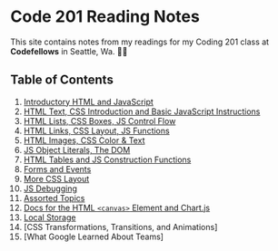 # Code 201 Reading Notes

This site contains notes from my readings for my Coding 201 class at **Codefellows** in Seattle, Wa.
:woman_technologist:
## Table of Contents
1. [Introductory HTML and JavaScript](class-01.md)
2. [HTML Text, CSS Introduction and Basic JavaScript Instructions](class-02.md)
3. [HTML Lists, CSS Boxes, JS Control Flow](class-03.md)
4. [HTML Links, CSS Layout, JS Functions](class-04.md)
5. [HTML Images, CSS Color & Text](class-05.md)
6. [JS Object Literals, The DOM](class-06.md)
7. [HTML Tables and JS Construction Functions](class-07.md)
8. [Forms and Events](class-08.md)
9. [More CSS Layout](class-09.md)
10. [JS Debugging](class-10.md)
11. [Assorted Topics](class-11.md)
12. [Docs for the HTML ``<canvas>`` Element and Chart.js](class-12.md)
13. [Local Storage](class-13.md)
14. [CSS Transformations, Transitions, and Animations]
15. [What Google Learned About Teams]